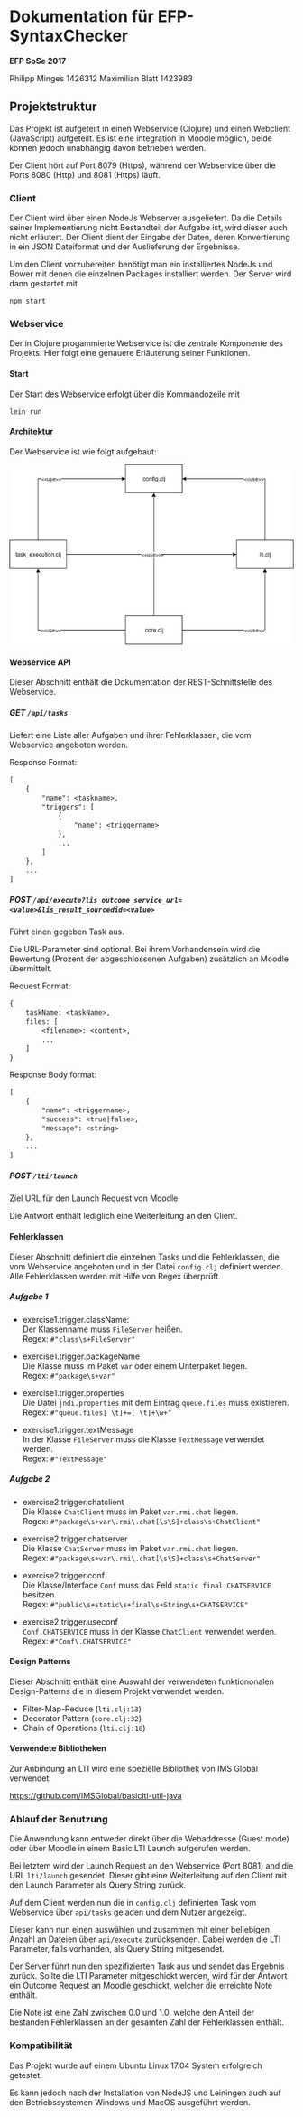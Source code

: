 # Dokumentation für EFP-SyntaxChecker

**EFP SoSe 2017**

Philipp Minges 1426312
Maximilian Blatt 1423983

## Projektstruktur

Das Projekt ist aufgeteilt in einen Webservice (Clojure) und einen Webclient (JavaScript) aufgeteilt. Es ist eine integration in Moodle möglich, beide können jedoch unabhängig davon betrieben werden.

Der Client hört auf Port 8079 (Https), während der Webservice über die Ports 8080 (Http) und 8081 (Https) läuft.

### Client

Der Client wird über einen NodeJs Webserver ausgeliefert. Da die Details seiner Implementierung nicht Bestandteil der Aufgabe ist, wird dieser auch nicht erläutert. Der Client dient der Eingabe der Daten, deren Konvertierung in ein JSON Dateiformat und der Auslieferung der Ergebnisse.

Um den Client vorzubereiten benötigt man ein installiertes NodeJs und Bower mit denen die einzelnen Packages installiert werden. Der Server wird dann gestartet mit
```
npm start
```

### Webservice

Der in Clojure progammierte Webservice ist die zentrale Komponente des Projekts. Hier folgt eine genauere Erläuterung seiner Funktionen.

#### Start

Der Start des Webservice erfolgt über die Kommandozeile mit 

```
lein run
```

#### Architektur

Der Webservice ist wie folgt aufgebaut:

![](efp.png)

#### Webservice API

Dieser Abschnitt enthält die Dokumentation der REST-Schnittstelle des Webservice.

##### GET ```/api/tasks```

Liefert eine Liste aller Aufgaben und ihrer Fehlerklassen, die vom Webservice angeboten werden.

Response Format:
```
[
    {
        "name": <taskname>,
        "triggers": [
            {
                "name": <triggername>
            },
            ...
        ]
    },
    ...
]
```

##### POST ```/api/execute?lis_outcome_service_url=<value>&lis_result_sourcedid=<value>```

Führt einen gegeben Task aus.

Die URL-Parameter sind optional. Bei ihrem Vorhandensein wird die Bewertung (Prozent der abgeschlossenen Aufgaben) zusätzlich an Moodle übermittelt.

Request Format:
```
{
    taskName: <taskName>,
    files: [
        <filename>: <content>,
        ...
    ]
}
```

Response Body format:
```
[
    {
        "name": <triggername>,
        "success": <true|false>,
        "message": <string>
    },
    ...
]
```

##### POST ```/lti/launch```

Ziel URL für den Launch Request von Moodle.

Die Antwort enthält lediglich eine Weiterleitung an den Client.

#### Fehlerklassen

Dieser Abschnitt definiert die einzelnen Tasks und die Fehlerklassen, die vom Webservice angeboten und in der Datei ```config.clj``` definiert werden. Alle Fehlerklassen werden mit Hilfe von Regex überprüft.

##### Aufgabe 1

* exercise1.trigger.className: \
    Der Klassenname muss ```FileServer``` heißen.\
    Regex: ```#"class\s+FileServer"```

* exercise1.trigger.packageName \
    Die Klasse muss im Paket ```var``` oder einem Unterpaket liegen. \
    Regex: ```#"package\s+var"```

* exercise1.trigger.properties \
    Die Datei ```jndi.properties``` mit dem Eintrag ```queue.files``` muss existieren. \
    Regex: ```#"queue.files[ \t]+=[ \t]+\w+"```

* exercise1.trigger.textMessage \
    In der Klasse ```FileServer``` muss die Klasse ```TextMessage``` verwendet werden. \
    Regex: ```#"TextMessage"```

##### Aufgabe 2

* exercise2.trigger.chatclient \
    Die Klasse ```ChatClient``` muss im Paket ```var.rmi.chat``` liegen. \
    Regex: ```#"package\s+var\.rmi\.chat[\s\S]+class\s+ChatClient"```

* exercise2.trigger.chatserver \
    Die Klasse ```ChatServer``` muss im Paket ```var.rmi.chat``` liegen. \
    Regex: ```#"package\s+var\.rmi\.chat[\s\S]+class\s+ChatServer"```

* exercise2.trigger.conf \
    Die Klasse/Interface  ```Conf``` muss das Feld  ```static final CHATSERVICE``` besitzen. \
    Regex: ```#"public\s+static\s+final\s+String\s+CHATSERVICE"```

* exercise2.trigger.useconf \
    ```Conf.CHATSERVICE``` muss in der Klasse  ```ChatClient``` verwendet werden. \
    Regex: ```#"Conf\.CHATSERVICE"```

#### Design Patterns

Dieser Abschnitt enthält eine Auswahl der verwendeten funktiononalen Design-Patterns die in diesem Projekt verwendet werden.

* Filter-Map-Reduce (```lti.clj:13```)
* Decorator Pattern (```core.clj:32```)
* Chain of Operations (```lti.clj:18```)

#### Verwendete Bibliotheken

Zur Anbindung an LTI wird eine spezielle Bibliothek von IMS Global verwendet:

<https://github.com/IMSGlobal/basiclti-util-java>

### Ablauf der Benutzung

Die Anwendung kann entweder direkt über die Webaddresse (Guest mode) oder über Moodle in einem Basic LTI Launch aufgerufen werden.

Bei letztem wird der Launch Request an den Webservice (Port 8081) and die URL ```lti/launch``` gesendet. Dieser gibt eine Weiterleitung auf den Client mit den Launch Parameter als Query String zurück.

Auf dem Client werden nun die in ```config.clj``` definierten Task vom Webservice über ```api/tasks``` geladen und dem Nutzer angezeigt.

Dieser kann nun einen auswählen und zusammen mit einer beliebigen Anzahl an Dateien über ```api/execute``` zurücksenden. Dabei werden die LTI Parameter, falls vorhanden, als Query String mitgesendet.

Der Server führt nun den spezifizierten Task aus und sendet das Ergebnis zurück. Sollte die LTI Parameter mitgeschickt werden, wird für der Antwort ein Outcome Request an Moodle geschickt, welcher die erreichte Note enthält.

Die Note ist eine Zahl zwischen 0.0 und 1.0, welche den Anteil der bestanden Fehlerklassen an der gesamten Zahl der Fehlerklassen enthält.

### Kompatibilität

Das Projekt wurde auf einem Ubuntu Linux 17.04 System erfolgreich getestet. 

Es kann jedoch nach der Installation von NodeJS und Leiningen auch auf den Betriebssystemen Windows und MacOS ausgeführt werden.
